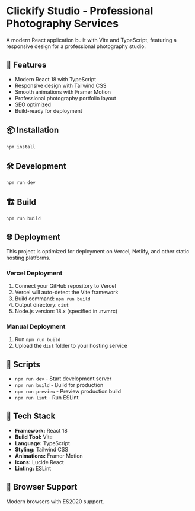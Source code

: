 # Clickify Studio - Professional Photography Services

A modern React application built with Vite and TypeScript, featuring a responsive design for a professional photography studio.

## 🚀 Features

- Modern React 18 with TypeScript
- Responsive design with Tailwind CSS
- Smooth animations with Framer Motion
- Professional photography portfolio layout
- SEO optimized
- Build-ready for deployment

## 📦 Installation

```bash
npm install
```

## 🛠️ Development

```bash
npm run dev
```

## 🏗️ Build

```bash
npm run build
```

## 🌐 Deployment

This project is optimized for deployment on Vercel, Netlify, and other static hosting platforms.

### Vercel Deployment
1. Connect your GitHub repository to Vercel
2. Vercel will auto-detect the Vite framework
3. Build command: `npm run build`
4. Output directory: `dist`
5. Node.js version: 18.x (specified in .nvmrc)

### Manual Deployment
1. Run `npm run build`
2. Upload the `dist` folder to your hosting service

## 📝 Scripts

- `npm run dev` - Start development server
- `npm run build` - Build for production  
- `npm run preview` - Preview production build
- `npm run lint` - Run ESLint

## 🔧 Tech Stack

- **Framework:** React 18
- **Build Tool:** Vite
- **Language:** TypeScript
- **Styling:** Tailwind CSS
- **Animations:** Framer Motion
- **Icons:** Lucide React
- **Linting:** ESLint

## 📱 Browser Support

Modern browsers with ES2020 support.

